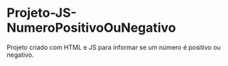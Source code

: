# Projeto-JS-NumeroPositivoOuNegativo
Projeto criado com HTML e JS para informar se um número é positivo ou negativo.
